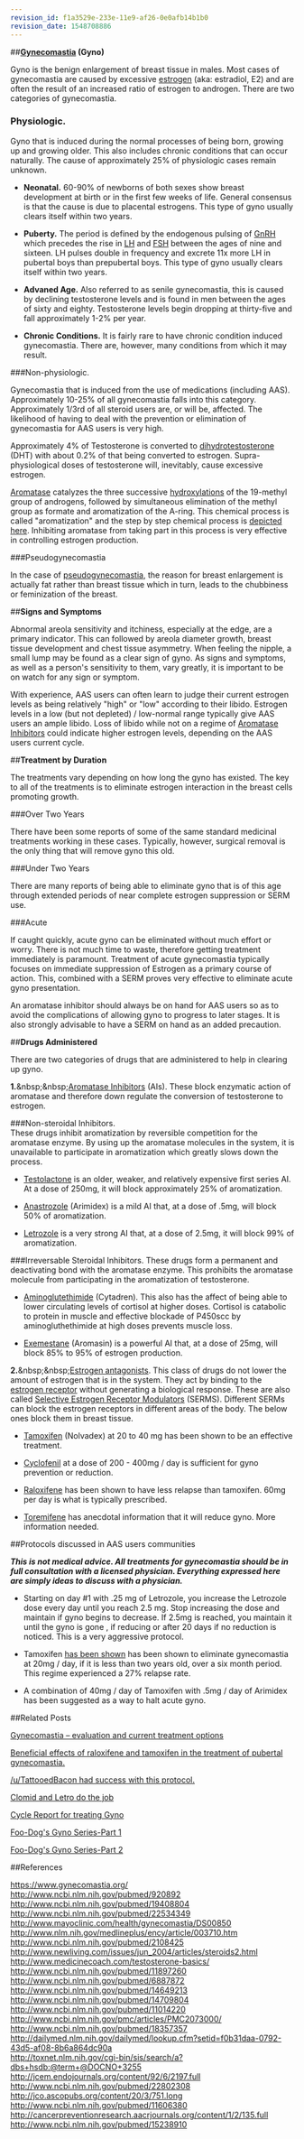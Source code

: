 ```yaml
---
revision_id: f1a3529e-233e-11e9-af26-0e0afb14b1b0
revision_date: 1548708886
---
```


##**[Gynecomastia](http://en.wikipedia.org/wiki/Gynecomastia)  (Gyno)**

Gyno is the benign enlargement of breast tissue in males.  Most cases of gynecomastia are caused by excessive [estrogen](http://en.wikipedia.org/wiki/Estradiol) (aka: estradiol, E2) and are often the result of an increased ratio of estrogen to androgen.  There are two categories of gynecomastia.

### Physiologic.

Gyno that is induced during the normal processes of being born, growing up and growing older.  This also includes chronic conditions that can occur naturally.  The cause of approximately 25% of physiologic cases remain unknown.

* **Neonatal.**  60-90% of newborns of both sexes show breast development at birth or in the first few weeks of life.  General consensus is that the cause is due to placental estrogens.  This type of gyno usually clears itself within two years.

* **Puberty.**  The period is defined by the endogenous pulsing of [GnRH](http://en.wikipedia.org/wiki/Gonadotropin-releasing_hormone) which precedes the rise in [LH](http://en.wikipedia.org/wiki/Luteinizing_Hormone) and [FSH](http://en.wikipedia.org/wiki/Follicle_Stimulating_Hormone) between the ages of nine and sixteen.  LH pulses double in frequency and excrete 11x more LH in pubertal boys than prepubertal boys.  This type of gyno usually clears itself within two years.

* **Advaned Age.** Also referred to as senile gynecomastia, this is caused by declining testosterone levels and is found in men between the ages of sixty and eighty.  Testosterone levels begin dropping at thirty-five and fall approximately 1-2% per year.

* **Chronic Conditions.**  It is fairly rare to have chronic condition induced gynecomastia.  There are, however, many conditions from which it may result.

###Non-physiologic.

Gynecomastia that is induced from the use of medications (including AAS).  Approximately 10-25% of all gynecomastia falls into this category.  Approximately 1/3rd of all steroid users are, or will be, affected.  The likelihood of having to deal with the prevention or elimination of gynecomastia for AAS users is very high.

Approximately 4% of Testosterone is converted to [dihydrotestosterone](http://en.wikipedia.org/wiki/Dihydrotestosterone) (DHT) with about 0.2% of that being converted to estrogen.  Supra-physiological doses of testosterone will, inevitably, cause excessive estrogen.

[Aromatase](http://en.wikipedia.org/wiki/Aromatase) catalyzes the three successive [hydroxylations](http://en.wikipedia.org/wiki/Hydroxylation) of the 19-methyl group of androgens, followed by simultaneous elimination of the methyl group as formate and aromatization of the A-ring.  This chemical process is called "aromatization" and the step by step chemical process is [depicted here](http://i.imgur.com/0SvUyzQ.png).  Inhibiting aromatase from taking part in this process is very effective in controlling estrogen production.

###Pseudogynecomastia

In the case of [pseudogynecomastia](http://www.gynecoma.com/pseudogynecomastia-symptoms-diagnosis-treatment/), the reason for breast enlargement is actually fat rather than breast tissue which in turn, leads to the chubbiness or feminization of the breast. 

##**Signs and Symptoms**

Abnormal areola sensitivity and itchiness, especially at the edge, are a primary indicator.  This can followed by areola diameter growth, breast tissue development and chest tissue asymmetry.  When feeling the nipple, a small lump may be found as a clear sign of gyno.  As signs and symptoms, as well as a person's sensitivity to them, vary greatly, it is important to be on watch for any sign or symptom.

With experience, AAS users can often learn to judge their current estrogen levels as being relatively "high" or "low" according to their libido.  Estrogen levels in a low (but not depleted) / low-normal range typically give AAS users an ample libido.  Loss of libido while not on a regime of [Aromatase Inhibitors](http://en.wikipedia.org/wiki/Aromatase_inhibitors) could indicate higher estrogen levels, depending on the AAS users current cycle.

##**Treatment by Duration**

The treatments vary depending on how long the gyno has existed.  The key to all of the treatments is to eliminate estrogen interaction in the breast cells promoting growth.

###Over Two Years

There have been some reports of some of the same standard medicinal treatments working in these cases.  Typically, however, surgical removal is the only thing that will remove gyno this old.  

###Under Two Years

There are many reports of being able to eliminate gyno that is of this age through extended periods of near complete estrogen suppression or SERM use.

###Acute

If caught quickly, acute gyno can be eliminated without much effort or worry.  There is not much time to waste, therefore getting treatment immediately is paramount.  Treatment of acute gynecomastia typically focuses on immediate suppression of Estrogen as a primary course of action.  This, combined with a SERM proves very effective to eliminate acute gyno presentation.

An aromatase inhibitor should always be on hand for AAS users so as to avoid the complications of allowing gyno to progress to later stages.  It is also strongly advisable to have a SERM on hand as an added precaution.

##**Drugs Administered**

There are two categories of drugs that are administered to help in clearing up gyno.  

**1.**&amp;nbsp;&amp;nbsp;[Aromatase Inhibitors](http://en.wikipedia.org/wiki/Aromatase_inhibitor) (AIs).  These block enzymatic action of aromatase and therefore down regulate the conversion of testosterone to estrogen.  

###Non-steroidal Inhibitors.  
These drugs inhibit aromatization by reversible competition for the aromatase enzyme.  By using up the aromatase molecules in the system, it is unavailable to participate in aromatization which greatly slows down the process.

* [Testolactone](http://en.wikipedia.org/wiki/Testolactone) is an older, weaker, and relatively expensive first series AI.  At a dose of 250mg, it will block approximately 25% of aromatization.

* [Anastrozole](http://www.reddit.com/r/steroids/wiki/arimidex)  (Arimidex) is a mild AI that, at a dose of .5mg, will block 50% of aromatization.

* [Letrozole](http://en.wikipedia.org/wiki/Letrozole) is a very strong AI that, at a dose of 2.5mg, it will block 99% of aromatization.

###Irreversable Steroidal Inhibitors.
These drugs form a permanent and deactivating bond with the aromatase enzyme.  This prohibits the aromatase molecule from participating in the aromatization of testosterone.

* [Aminoglutethimide](http://www.reddit.com/r/steroids/wiki/cytadren)  (Cytadren).  This also has the affect of being able to lower circulating levels of cortisol at higher doses.  Cortisol is catabolic to protein in muscle and effective blockade of P450scc by aminogluthethimide at high doses prevents muscle loss.

* [Exemestane](http://www.reddit.com/r/steroids/wiki/aromasin) (Aromasin) is a powerful AI that, at a dose of 25mg, will block 85% to 95% of estrogen production.

**2.**&amp;nbsp;&amp;nbsp;[Estrogen antagonists](http://en.wikipedia.org/wiki/Receptor_antagonist).  This class of drugs do not lower the amount of estrogen that is in the system.  They act by binding to the [estrogen receptor](http://en.wikipedia.org/wiki/Estrogen_receptor) without generating a biological response. These are also called [Selective Estrogen Receptor Modulators](http://en.wikipedia.org/wiki/Selective_estrogen_receptor_modulator) (SERMS).  Different SERMs can block the estrogen receptors in different areas of the body.  The below ones block them in breast tissue.

* [Tamoxifen](http://www.reddit.com/r/steroids/wiki/nolvadex) (Nolvadex) at 20 to 40 mg has been shown to be an effective treatment.

* [Cyclofenil](http://www.reddit.com/r/steroids/wiki/cyclofenil) at a dose of 200 - 400mg / day is sufficient for gyno prevention or reduction.

* [Raloxifene](http://en.wikipedia.org/wiki/Raloxifene) has been shown to have less relapse than tamoxifen.  60mg per day is what is typically prescribed.

* [Toremifene](http://en.wikipedia.org/wiki/Toremifene) has anecdotal information that it will reduce gyno.  More information needed.

##Protocols discussed in AAS users communities

***This is not medical advice.  All treatments for gynecomastia should be in full consultation with a licensed physician.  Everything expressed here are simply ideas to discuss with a physician.*** 

* Starting on day #1 with .25 mg of Letrozole, you increase the Letrozole dose every day until you reach 2.5 mg.  Stop increasing the dose and maintain if gyno begins to decrease.  If 2.5mg is reached, you maintain it until the gyno is gone , if reducing or after 20 days if no reduction is noticed.  This is a very aggressive protocol.

*  Tamoxifen [has been shown](http://www.ncbi.nlm.nih.gov/pubmed/18357357) has been shown to eliminate gynecomastia at 20mg / day, if it is less than two years old, over a six month period.  This regime experienced a 27% relapse rate.

* A combination of 40mg / day of Tamoxifen with .5mg / day of Arimidex has been suggested as a way to halt acute gyno.

##Related Posts

[Gynecomastia – evaluation and current treatment options](http://www.ncbi.nlm.nih.gov/pmc/articles/PMC3071351/)

[Beneficial effects of raloxifene and tamoxifen in the treatment of pubertal gynecomastia.](http://www.ncbi.nlm.nih.gov/pubmed/15238910)

[/u/TattooedBacon had success with this protocol.](http://www.reddit.com/r/steroids/comments/2612hy/how_i_reversed_my_gyno/)

[Clomid and Letro do the job](/r/steroids/comments/2huphq/gyno_reversal_success_so_far/)

[Cycle Report for treating Gyno](https://www.reddit.com/r/steroids/comments/2vu3n1/cycle_report_gyno_treatment/)

[Foo-Dog's Gyno Series-Part 1](http://www.reddit.com/r/steroids/comments/2tigs1/my_personal_experience_with_gyno_surgery_part_1/)

[Foo-Dog's Gyno Series-Part 2](http://www.reddit.com/r/steroids/comments/2ulr4d/my_personal_experience_with_gyno_surgery_part_2/)


##References

https://www.gynecomastia.org/  
http://www.ncbi.nlm.nih.gov/pubmed/920892  
http://www.ncbi.nlm.nih.gov/pubmed/19408804  
http://www.ncbi.nlm.nih.gov/pubmed/22534349  
http://www.mayoclinic.com/health/gynecomastia/DS00850  
http://www.nlm.nih.gov/medlineplus/ency/article/003710.htm  
http://www.ncbi.nlm.nih.gov/pubmed/2108425  
http://www.newliving.com/issues/jun_2004/articles/steroids2.html  
http://www.medicinecoach.com/testosterone-basics/  
http://www.ncbi.nlm.nih.gov/pubmed/11897260  
http://www.ncbi.nlm.nih.gov/pubmed/6887872  
http://www.ncbi.nlm.nih.gov/pubmed/14649213  
http://www.ncbi.nlm.nih.gov/pubmed/14709804  
http://www.ncbi.nlm.nih.gov/pubmed/11014220  
http://www.ncbi.nlm.nih.gov/pmc/articles/PMC2073000/  
http://www.ncbi.nlm.nih.gov/pubmed/18357357  
http://dailymed.nlm.nih.gov/dailymed/lookup.cfm?setid=f0b31daa-0792-43d5-af08-8b6a864dc90a  
http://toxnet.nlm.nih.gov/cgi-bin/sis/search/a?dbs+hsdb:@term+@DOCNO+3255  
http://jcem.endojournals.org/content/92/6/2197.full  
http://www.ncbi.nlm.nih.gov/pubmed/22802308  
http://jco.ascopubs.org/content/20/3/751.long  
http://www.ncbi.nlm.nih.gov/pubmed/11606380  
http://cancerpreventionresearch.aacrjournals.org/content/1/2/135.full  
http://www.ncbi.nlm.nih.gov/pubmed/15238910